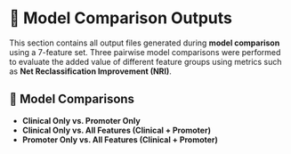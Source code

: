 # 🔄 Model Comparison Outputs

This section contains all output files generated during **model comparison** using a 7-feature set. Three pairwise model comparisons were performed to evaluate the added value of different feature groups using metrics such as **Net Reclassification Improvement (NRI)**.

## 🔁 Model Comparisons

- **Clinical Only vs. Promoter Only**
- **Clinical Only vs. All Features (Clinical + Promoter)**
- **Promoter Only vs. All Features (Clinical + Promoter)**

